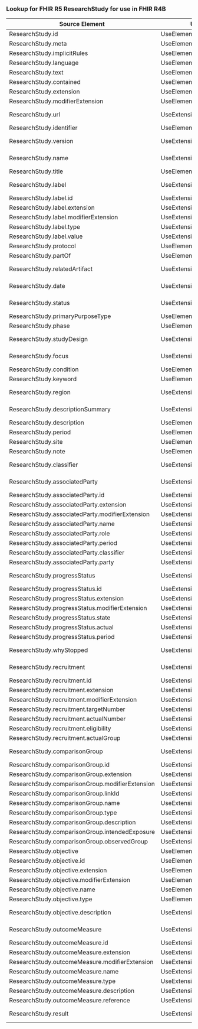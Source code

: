 ### Lookup for FHIR R5 ResearchStudy for use in FHIR R4B

| Source Element | Usage | Target |
| -------------- | ----- | ------ |
| ResearchStudy.id | UseElementSameName | ResearchStudy.id |
| ResearchStudy.meta | UseElementSameName | ResearchStudy.meta |
| ResearchStudy.implicitRules | UseElementSameName | ResearchStudy.implicitRules |
| ResearchStudy.language | UseElementSameName | ResearchStudy.language |
| ResearchStudy.text | UseElementSameName | ResearchStudy.text |
| ResearchStudy.contained | UseElementSameName | ResearchStudy.contained |
| ResearchStudy.extension | UseElementSameName | ResearchStudy.extension |
| ResearchStudy.modifierExtension | UseElementSameName | ResearchStudy.modifierExtension |
| ResearchStudy.url | UseExtension | http://hl7.org/fhir/5.0/StructureDefinition/extension-ResearchStudy.url |
| ResearchStudy.identifier | UseElementSameName | ResearchStudy.identifier |
| ResearchStudy.version | UseExtension | http://hl7.org/fhir/5.0/StructureDefinition/extension-ResearchStudy.version |
| ResearchStudy.name | UseExtension | http://hl7.org/fhir/5.0/StructureDefinition/extension-ResearchStudy.name |
| ResearchStudy.title | UseElementSameName | ResearchStudy.title |
| ResearchStudy.label | UseExtension | http://hl7.org/fhir/5.0/StructureDefinition/extension-ResearchStudy.label |
| ResearchStudy.label.id | UseExtensionFromAncestor | - |
| ResearchStudy.label.extension | UseExtensionFromAncestor | - |
| ResearchStudy.label.modifierExtension | UseExtensionFromAncestor | - |
| ResearchStudy.label.type | UseExtensionFromAncestor | - |
| ResearchStudy.label.value | UseExtensionFromAncestor | - |
| ResearchStudy.protocol | UseElementSameName | ResearchStudy.protocol |
| ResearchStudy.partOf | UseElementSameName | ResearchStudy.partOf |
| ResearchStudy.relatedArtifact | UseExtension | http://hl7.org/fhir/5.0/StructureDefinition/extension-ResearchStudy.relatedArtifact |
| ResearchStudy.date | UseExtension | http://hl7.org/fhir/5.0/StructureDefinition/extension-ResearchStudy.date |
| ResearchStudy.status | UseExtension | http://hl7.org/fhir/5.0/StructureDefinition/extension-ResearchStudy.status |
| ResearchStudy.primaryPurposeType | UseElementSameName | ResearchStudy.primaryPurposeType |
| ResearchStudy.phase | UseElementSameName | ResearchStudy.phase |
| ResearchStudy.studyDesign | UseExtension | http://hl7.org/fhir/5.0/StructureDefinition/extension-ResearchStudy.studyDesign |
| ResearchStudy.focus | UseExtension | http://hl7.org/fhir/5.0/StructureDefinition/extension-ResearchStudy.focus |
| ResearchStudy.condition | UseElementSameName | ResearchStudy.condition |
| ResearchStudy.keyword | UseElementSameName | ResearchStudy.keyword |
| ResearchStudy.region | UseExtension | http://hl7.org/fhir/5.0/StructureDefinition/extension-ResearchStudy.region |
| ResearchStudy.descriptionSummary | UseExtension | http://hl7.org/fhir/5.0/StructureDefinition/extension-ResearchStudy.descriptionSummary |
| ResearchStudy.description | UseElementSameName | ResearchStudy.description |
| ResearchStudy.period | UseElementSameName | ResearchStudy.period |
| ResearchStudy.site | UseElementSameName | ResearchStudy.site |
| ResearchStudy.note | UseElementSameName | ResearchStudy.note |
| ResearchStudy.classifier | UseExtension | http://hl7.org/fhir/5.0/StructureDefinition/extension-ResearchStudy.classifier |
| ResearchStudy.associatedParty | UseExtension | http://hl7.org/fhir/5.0/StructureDefinition/extension-ResearchStudy.associatedParty |
| ResearchStudy.associatedParty.id | UseExtensionFromAncestor | - |
| ResearchStudy.associatedParty.extension | UseExtensionFromAncestor | - |
| ResearchStudy.associatedParty.modifierExtension | UseExtensionFromAncestor | - |
| ResearchStudy.associatedParty.name | UseExtensionFromAncestor | - |
| ResearchStudy.associatedParty.role | UseExtensionFromAncestor | - |
| ResearchStudy.associatedParty.period | UseExtensionFromAncestor | - |
| ResearchStudy.associatedParty.classifier | UseExtensionFromAncestor | - |
| ResearchStudy.associatedParty.party | UseExtensionFromAncestor | - |
| ResearchStudy.progressStatus | UseExtension | http://hl7.org/fhir/5.0/StructureDefinition/extension-ResearchStudy.progressStatus |
| ResearchStudy.progressStatus.id | UseExtensionFromAncestor | - |
| ResearchStudy.progressStatus.extension | UseExtensionFromAncestor | - |
| ResearchStudy.progressStatus.modifierExtension | UseExtensionFromAncestor | - |
| ResearchStudy.progressStatus.state | UseExtensionFromAncestor | - |
| ResearchStudy.progressStatus.actual | UseExtensionFromAncestor | - |
| ResearchStudy.progressStatus.period | UseExtensionFromAncestor | - |
| ResearchStudy.whyStopped | UseExtension | http://hl7.org/fhir/5.0/StructureDefinition/extension-ResearchStudy.whyStopped |
| ResearchStudy.recruitment | UseExtension | http://hl7.org/fhir/5.0/StructureDefinition/extension-ResearchStudy.recruitment |
| ResearchStudy.recruitment.id | UseExtensionFromAncestor | - |
| ResearchStudy.recruitment.extension | UseExtensionFromAncestor | - |
| ResearchStudy.recruitment.modifierExtension | UseExtensionFromAncestor | - |
| ResearchStudy.recruitment.targetNumber | UseExtensionFromAncestor | - |
| ResearchStudy.recruitment.actualNumber | UseExtensionFromAncestor | - |
| ResearchStudy.recruitment.eligibility | UseExtensionFromAncestor | - |
| ResearchStudy.recruitment.actualGroup | UseExtensionFromAncestor | - |
| ResearchStudy.comparisonGroup | UseExtension | http://hl7.org/fhir/5.0/StructureDefinition/extension-ResearchStudy.comparisonGroup |
| ResearchStudy.comparisonGroup.id | UseExtensionFromAncestor | - |
| ResearchStudy.comparisonGroup.extension | UseExtensionFromAncestor | - |
| ResearchStudy.comparisonGroup.modifierExtension | UseExtensionFromAncestor | - |
| ResearchStudy.comparisonGroup.linkId | UseExtensionFromAncestor | - |
| ResearchStudy.comparisonGroup.name | UseExtensionFromAncestor | - |
| ResearchStudy.comparisonGroup.type | UseExtensionFromAncestor | - |
| ResearchStudy.comparisonGroup.description | UseExtensionFromAncestor | - |
| ResearchStudy.comparisonGroup.intendedExposure | UseExtensionFromAncestor | - |
| ResearchStudy.comparisonGroup.observedGroup | UseExtensionFromAncestor | - |
| ResearchStudy.objective | UseElementSameName | ResearchStudy.objective |
| ResearchStudy.objective.id | UseElementSameName | ResearchStudy.objective.id |
| ResearchStudy.objective.extension | UseElementSameName | ResearchStudy.objective.extension |
| ResearchStudy.objective.modifierExtension | UseElementSameName | ResearchStudy.objective.modifierExtension |
| ResearchStudy.objective.name | UseElementSameName | ResearchStudy.objective.name |
| ResearchStudy.objective.type | UseElementSameName | ResearchStudy.objective.type |
| ResearchStudy.objective.description | UseExtension | http://hl7.org/fhir/5.0/StructureDefinition/extension-ResearchStudy.objective.description |
| ResearchStudy.outcomeMeasure | UseExtension | http://hl7.org/fhir/5.0/StructureDefinition/extension-ResearchStudy.outcomeMeasure |
| ResearchStudy.outcomeMeasure.id | UseExtensionFromAncestor | - |
| ResearchStudy.outcomeMeasure.extension | UseExtensionFromAncestor | - |
| ResearchStudy.outcomeMeasure.modifierExtension | UseExtensionFromAncestor | - |
| ResearchStudy.outcomeMeasure.name | UseExtensionFromAncestor | - |
| ResearchStudy.outcomeMeasure.type | UseExtensionFromAncestor | - |
| ResearchStudy.outcomeMeasure.description | UseExtensionFromAncestor | - |
| ResearchStudy.outcomeMeasure.reference | UseExtensionFromAncestor | - |
| ResearchStudy.result | UseExtension | http://hl7.org/fhir/5.0/StructureDefinition/extension-ResearchStudy.result |
